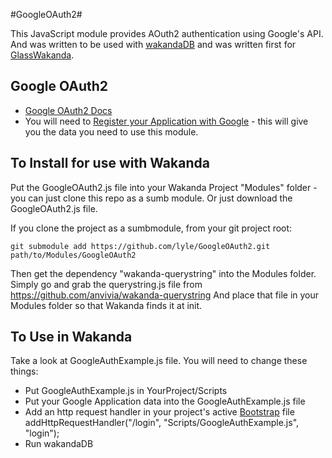 #GoogleOAuth2#

This JavaScript module provides AOuth2 authentication using Google's API. 
And was written to be used with [wakandaDB](http://wakandaDB.org/) and was written first for [GlassWakanda](https://github.com/lyle/GlassWakanda).

Google OAuth2
-------------

* [Google OAuth2 Docs](https://developers.google.com/accounts/docs/OAuth2)
* You will need to [Register your Application with Google](https://cloud.google.com/console) - this will give you the data you need to use this module.


To Install for use with Wakanda
-------------------------------

Put the GoogleOAuth2.js file into your Wakanda Project "Modules" folder - you can just clone this repo as a sumb module. Or just download the GoogleOAuth2.js file.

If you clone the project as a sumbmodule, from your git project root:

    git submodule add https://github.com/lyle/GoogleOAuth2.git path/to/Modules/GoogleOAuth2

Then get the dependency "wakanda-querystring" into the Modules folder.
Simply go and grab the querystring.js file from https://github.com/anvivia/wakanda-querystring
And place that file in your Modules folder so that Wakanda finds it at init.

To Use in Wakanda
-----------------
Take a look at GoogleAuthExample.js file.
You will need to change these things:

* Put GoogleAuthExample.js in YourProject/Scripts
* Put your Google Application data into the GoogleAuthExample.js file
* Add an http request handler in your project's active [Bootstrap](http://doc.wakanda.org/Wakanda0.DevBranch/help/Title/en/page3283.html#1014177) file
  addHttpRequestHandler("/login", "Scripts/GoogleAuthExample.js", "login");
* Run wakandaDB



